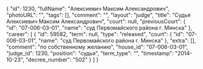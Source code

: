 {
    "id": 1230,
    "fullName": "Алексиевич Максим Александрович",
    "photoURL": "",
    "tags": [],
    "comment": "",
    "layout": "judge",
    "title": "Судья Алексиевич Максим Александрович",
    "court": null,
    "previousCourt": {
        "id": "07-006-03-01",
        "name": "суд Первомайского района г. Минска"
    },
    "career": [
        {
            "id": 59582,
            "term": null,
            "type": "released",
            "court": {
                "id": "07-006-03-01",
                "name": "суд Первомайского района г. Минска"
            },
            "extra": [],
            "comment": "по собственному желанию",
            "house_id": "07-006-03-01",
            "judge_id": 1230,
            "position": "судья",
            "term_type": "",
            "timestamp": "2014-10-23",
            "decree_number": "502"
        }
    ]
}